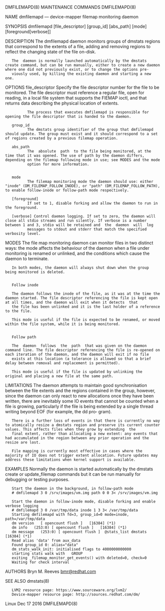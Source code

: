 DMFILEMAPD(8)                                                                                MAINTENANCE COMMANDS                                                                               DMFILEMAPD(8)



NAME
       dmfilemapd — device-mapper filemap monitoring daemon

SYNOPSIS
       dmfilemapd [file_descriptor] [group_id] [abs_path] [mode] [foreground[verbose]]

DESCRIPTION
       The dmfilemapd daemon monitors groups of dmstats regions that correspond to the extents of a file, adding and removing regions to reflect the changing state of the file on-disk.

       The  daemon is normally launched automatically by the dmstats create command, but can be run manually, either to create a new daemon where one did not previously exist, or to change the options pre‐
       viously used, by killing the existing daemon and starting a new one.

OPTIONS
       file_descriptor
              Specify the file descriptor number for the file to be monitored.  The file descriptor must reference a regular file, open for reading, in a local file system that supports the  FIEMAP  ioctl,
              and that returns data describing the physical location of extents.

              The process that executes dmfilemapd is responsible for opening the file descriptor that is handed to the daemon.

       group_id
              The dmstats group identifier of the group that dmfilemapd should update. The group must exist and it should correspond to a set of regions created by a previous filemap operation.

       abs_path
              The  absolute  path  to the file being monitored, at the time that it was opened. The use of path by the daemon differs, depending on the filemap following mode in use; see MODES and the mode
              option for more information.


       mode
              The filemap monitoring mode the daemon should use: either "inode" (DM_FILEMAP_FOLLOW_INODE), or "path" (DM_FILEMAP_FOLLOW_PATH), to enable follow-inode or follow-path mode respectively.

       [foreground]
              If set to 1, disable forking and allow the daemon to run in the foreground.

       [verbose] Control daemon logging. If set to zero, the daemon will close all stdio streams and run silently. If verbose is a number between 1 and 3, stdio will be retained and  the  daemon  will  log
              messages to stdout and stderr that match the specified verbosity level.

MODES
       The  file  map  monitoring  daemon  can monitor files in two distinct ways: the mode affects the behaviour of the daemon when a file under monitoring is renamed or unlinked, and the conditions which
       cause the daemon to terminate.

       In both modes, the daemon will always shut down when the group being monitored is deleted.


       Follow inode

       The daemon follows the inode of the file, as it was at the time the daemon started. The file descriptor referencing the file is kept open at all times, and the daemon will exit when it detects  that
       the file has been unlinked and it is the last holder of a reference to the file.

       This mode is useful if the file is expected to be renamed, or moved within the file system, while it is being monitored.


       Follow path

       The  daemon  follows  the  path  that was given on the daemon command line. The file descriptor referencing the file is re-opened on each iteration of the daemon, and the daemon will exit if no file
       exists at this location (a tolerance is allowed so that a brief delay between removal and replacement is permitted).

       This mode is useful if the file is updated by unlinking the original and placing a new file at the same path.

LIMITATIONS
       The daemon attempts to maintain good synchronisation between the file extents and the regions contained in the group, however, since the daemon can only react to new allocations once they have  been
       written, there are inevitably some IO events that cannot be counted when a file is growing, particularly if the file is being extended by a single thread writing beyond EOF (for example, the dd pro‐
       gram).

       There is a further loss of events in that there is currently no way to atomically resize a dmstats region and preserve its current counter values. This affects files when they grow by extending  the
       final extent, rather than allocating a new extent: any events that had accumulated in the region between any prior operation and the resize are lost.

       File mapping is currently most effective in cases where the majority of IO does not trigger extent allocation. Future updates may address these limitations when kernel support is available.

EXAMPLES
       Normally the daemon is started automatically by the dmstats create or update_filemap commands but it can be run manually for debugging or testing purposes.

       Start the daemon in the background, in follow-path mode
       # dmfilemapd 3 0 /srv/images/vm.img path 0 0 3< /srv/images/vm.img

       Start the daemon in follow-inode mode, disable forking and enable verbose logging
       # dmfilemapd 3 0 /var/tmp/data inode 1 3 3< /var/tmp/data
       Starting dmfilemapd with fd=3, group_id=0 mode=inode, path=/var/tmp/data
       dm version   [ opencount flush ]   [16384] (*1)
       dm info   (253:0) [ opencount flush ]   [16384] (*1)
       dm message   (253:0) [ opencount flush ]  @stats_list dmstats [16384] (*1)
       Read alias 'data' from aux_data
       Found group_id 0: alias="data"
       dm_stats_walk_init: initialised flags to 4000000000000
       starting stats walk with   GROUP
       exiting _filemap_monitor_get_events() with deleted=0, check=0
       Waiting for check interval

AUTHORS
       Bryn M. Reeves <bmr@redhat.com>

SEE ALSO
       dmstats(8)

       LVM2 resource page: https://www.sourceware.org/lvm2/
       Device-mapper resource page: http://sources.redhat.com/dm/



Linux                                                                                            Dec 17 2016                                                                                    DMFILEMAPD(8)
